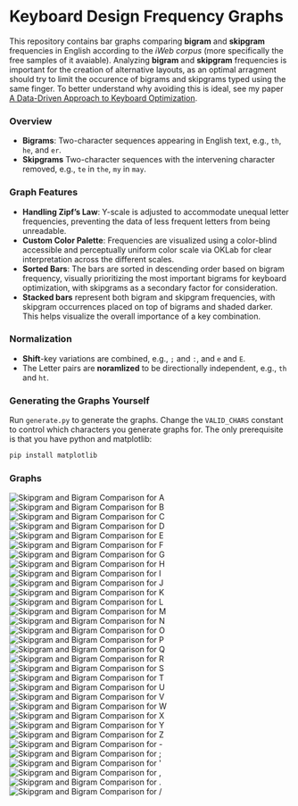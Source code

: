 # Keyboard Design Frequency Graphs

This repository contains bar graphs comparing **bigram** and **skipgram** frequencies in English according to the _iWeb corpus_ (more specifically the free samples of it avaiable).  Analyzing **bigram** and **skipgram** frequencies is important for the creation of alternative layouts, as an optimal arragment should try to limit the occurence of bigrams and skipgrams typed using the same finger. To better understand why avoiding this is ideal, see my paper [A Data-Driven Approach to Keyboard Optimization](https://github.com/sekaha/DDAKO/blob/main/Paper.pdf).

### Overview

- **Bigrams**: Two-character sequences appearing in English text, e.g., `th`, `he`, and `er`. 
- **Skipgrams** Two-character sequences with the intervening character removed, e.g., `te` in `the`, `my` in `may`.

### Graph Features

- **Handling Zipf’s Law**: Y-scale is adjusted to accommodate unequal letter frequencies, preventing the data of less frequent letters from being unreadable.
- **Custom Color Palette**: Frequencies are visualized using a color-blind accessible and perceptually uniform color scale via OKLab for clear interpretation across the different scales.
- **Sorted Bars**: The bars are sorted in descending order based on bigram frequency, visually prioritizing the most important bigrams for keyboard optimization, with skipgrams as a secondary factor for consideration.
- **Stacked bars** represent both bigram and skipgram frequencies, with skipgram occurrences placed on top of bigrams and shaded darker. This helps visualize the overall importance of a key combination.

### Normalization

- **Shift**-key variations are combined, e.g., `;` and `:`, and `e` and `E`.
- The Letter pairs are **noramlized** to be directionally independent, e.g., `th` and `ht`.

### Generating the Graphs Yourself

Run `generate.py` to generate the graphs. Change the `VALID_CHARS` constant to control which characters you generate graphs for. The only prerequisite is that you have python and matplotlib:
```bash
pip install matplotlib
```

### Graphs
![Skipgram and Bigram Comparison for A](out/A_Stats.png)
![Skipgram and Bigram Comparison for B](out/B_Stats.png)
![Skipgram and Bigram Comparison for C](out/C_Stats.png)
![Skipgram and Bigram Comparison for D](out/D_Stats.png)
![Skipgram and Bigram Comparison for E](out/E_Stats.png)
![Skipgram and Bigram Comparison for F](out/F_Stats.png)
![Skipgram and Bigram Comparison for G](out/G_Stats.png)
![Skipgram and Bigram Comparison for H](out/H_Stats.png)
![Skipgram and Bigram Comparison for I](out/I_Stats.png)
![Skipgram and Bigram Comparison for J](out/J_Stats.png)
![Skipgram and Bigram Comparison for K](out/K_Stats.png)
![Skipgram and Bigram Comparison for L](out/L_Stats.png)
![Skipgram and Bigram Comparison for M](out/M_Stats.png)
![Skipgram and Bigram Comparison for N](out/N_Stats.png)
![Skipgram and Bigram Comparison for O](out/O_Stats.png)
![Skipgram and Bigram Comparison for P](out/P_Stats.png)
![Skipgram and Bigram Comparison for Q](out/Q_Stats.png)
![Skipgram and Bigram Comparison for R](out/R_Stats.png)
![Skipgram and Bigram Comparison for S](out/S_Stats.png)
![Skipgram and Bigram Comparison for T](out/T_Stats.png)
![Skipgram and Bigram Comparison for U](out/U_Stats.png)
![Skipgram and Bigram Comparison for V](out/V_Stats.png)
![Skipgram and Bigram Comparison for W](out/W_Stats.png)
![Skipgram and Bigram Comparison for X](out/X_Stats.png)
![Skipgram and Bigram Comparison for Y](out/Y_Stats.png)
![Skipgram and Bigram Comparison for Z](out/Z_Stats.png)
![Skipgram and Bigram Comparison for -](out/-_Stats.png)
![Skipgram and Bigram Comparison for ;](out/;_Stats.png)
![Skipgram and Bigram Comparison for '](out/'_Stats.png)
![Skipgram and Bigram Comparison for ,](out/,_Stats.png)
![Skipgram and Bigram Comparison for .](out/._Stats.png)
![Skipgram and Bigram Comparison for /](out/_Stats.png)
